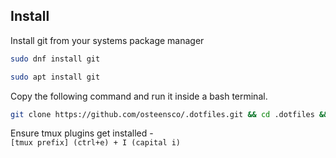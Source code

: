 <h2>Install</h2>

Install git from your systems package manager

```bash
sudo dnf install git
```
```bash
sudo apt install git
```

Copy the following command and run it inside a bash terminal.

```bash
git clone https://github.com/osteensco/.dotfiles.git && cd .dotfiles && bash ./newenv/install.sh
```

Ensure tmux plugins get installed - <br>
`[tmux prefix] (ctrl+e) + I (capital i)`
